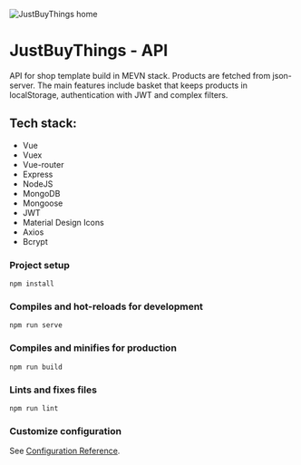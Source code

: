 
![JustBuyThings home](https://i.imgur.com/k6nM7Qp.png)

# JustBuyThings - API
API for shop template build in MEVN stack. Products are fetched from json-server. The main features include basket that keeps products in localStorage, authentication with JWT and complex filters.

## Tech stack:

 - Vue
 - Vuex
 - Vue-router
 - Express
 - NodeJS
 - MongoDB
 - Mongoose
 - JWT
 - Material Design Icons
 - Axios
 - Bcrypt

### Project setup
```
npm install
```

### Compiles and hot-reloads for development
```
npm run serve
```

### Compiles and minifies for production
```
npm run build
```

### Lints and fixes files
```
npm run lint
```

### Customize configuration
See [Configuration Reference](https://cli.vuejs.org/config/).
